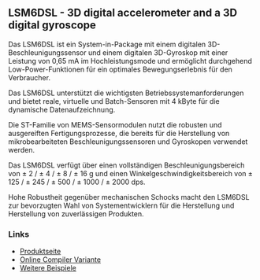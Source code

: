LSM6DSL - 3D digital accelerometer and a 3D digital gyroscope 
-------------------------------------------------------------

Das LSM6DSL ist ein System-in-Package mit einem digitalen 3D-Beschleunigungssensor und einem digitalen 3D-Gyroskop mit einer Leistung von 0,65 mA im Hochleistungsmode und ermöglicht durchgehend Low-Power-Funktionen für ein optimales Bewegungserlebnis für den Verbraucher.

Das LSM6DSL unterstützt die wichtigsten Betriebssystemanforderungen und bietet reale, virtuelle und Batch-Sensoren mit 4 kByte für die dynamische Datenaufzeichnung.

Die ST-Familie von MEMS-Sensormodulen nutzt die robusten und ausgereiften Fertigungsprozesse, die bereits für die Herstellung von mikrobearbeiteten Beschleunigungssensoren und Gyroskopen verwendet werden.

Das LSM6DSL verfügt über einen vollständigen Beschleunigungsbereich von ± 2 / ± 4 / ± 8 / ± 16 g und einen Winkelgeschwindigkeitsbereich von ± 125 / ± 245 / ± 500 / ± 1000 / ± 2000 dps.

Hohe Robustheit gegenüber mechanischen Schocks macht den LSM6DSL zur bevorzugten Wahl von Systementwicklern für die Herstellung und Herstellung von zuverlässigen Produkten.


### Links

* [Produktseite](https://www.st.com/en/mems-and-sensors/hts221.html)
* [Online Compiler Variante](https://os.mbed.com/teams/IoTKitV3/code/LSM6DSL/)
* [Weitere Beispiele](https://github.com/stm32duino/LSM6DSL/tree/master/examples)